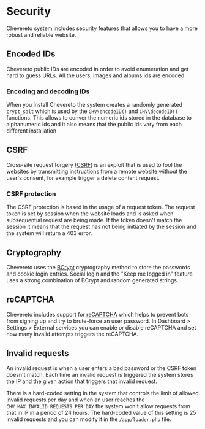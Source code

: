 Security
========

Chevereto system includes security features that allows you to have a more robust and reliable website.

Encoded IDs
-----------

Chevereto public IDs are encoded in order to avoid enumeration and get hard to guess URLs. All the users, images and albums ids are encoded.

### Encoding and decoding IDs

When you install Chevereto the system creates a randomly generated `crypt_salt` which is used by the `CHV\encodeID()` and `CHV\decodeID()` functions. This allows to conver the numeric ids stored in the database to alphanumeric ids and it also means that the public ids vary from each different installation

CSRF
----

Cross-site request forgery ([CSRF](https://en.wikipedia.org/wiki/Cross-site_request_forgery)) is an exploit that is used to fool the websites by transmitting instructions from a remote website without the user's consent, for example trigger a delete content request.

### CSRF protection

The CSRF protection is based in the usage of a request token. The request token is set by session when the website loads and is asked when subsequential request are being made. If the token doesn't match the session it means that the request has not being initiated by the session and the system will return a 403 error.

Cryptography
------------

Chevereto uses the [BCrypt](https://en.wikipedia.org/wiki/Bcrypt) cryptography method to store the passwords and cookie login entries. Social login and the "Keep me logged in" feature uses a strong combination of BCrypt and random generated strings.

reCAPTCHA
---------

Chevereto includes support for [reCAPTCHA](https://www.google.com/recaptcha/intro/) which helps to prevent bots from signing up and try to brute-force an user password. In Dashboard > Settings > External services you can enable or disable reCAPTCHA and set how many invalid attempts triggers the reCAPTCHA.

Invalid requests
----------------

An invalid request is when a user enters a bad password or the CSRF token doesn't match. Each time an invalid request is triggered the system stores the IP and the given action that triggers that invalid request.

There is a hard-coded setting in the system that controls the limit of allowed invalid requests per day and when an user reaches the `CHV_MAX_INVALID_REQUESTS_PER_DAY` the system won't allow requests from that in IP in a period of 24 hours. The hard-coded value of this setting is 25 invalid requests and you can modify it in the `/app/loader.php` file.